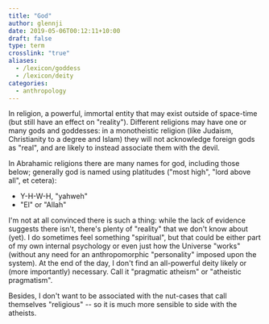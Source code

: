 ```yaml
---
title: "God"
author: glennji
date: 2019-05-06T00:12:11+10:00
draft: false
type: term
crosslink: "true"
aliases:
  - /lexicon/goddess
  - /lexicon/deity
categories:
  - anthropology
---
```

In religion, a powerful, immortal entity that may exist outside of space-time (but still have an effect on "reality"). Different religions may have one or many gods and goddesses: in a monotheistic religion (like Judaism, Christianity to a degree and Islam) they will not acknowledge foreign gods as "real", and are likely to instead associate them with the devil.

In Abrahamic religions there are many names for god, including those below; generally god is named using platitudes ("most high", "lord above all", et cetera):

  * Y-H-W-H, "yahweh"
  * "El" or "Allah"

I'm not at all convinced there is such a thing: while the lack of evidence suggests there isn't, there's plenty of "reality" that we don't know about (yet). I do sometimes feel something "spiritual", but that could be either part of my own internal psychology or even just how the Universe "works" (without any need for an anthropomorphic "personality" imposed upon the system). At the end of the day, I don't find an all-powerful deity likely or (more importantly) necessary. Call it "pragmatic atheism" or "atheistic pragmatism".

Besides, I don't want to be associated with the nut-cases that call themselves "religious" -- so it is much more sensible to side with the atheists.

